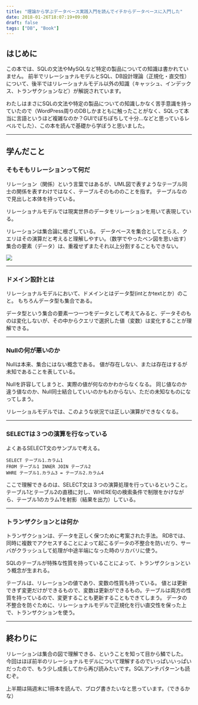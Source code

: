 ```yaml
---
title: "理論から学ぶデータベース実践入門を読んでイチからデータベースに入門した"
date: 2018-01-26T18:07:19+09:00
draft: false
tags: ["DB", "Book"]
---
```

## はじめに
この本では、SQLの文法やMySQLなど特定の製品についての知識は書かれていません。
前半でリレーショナルモデルとSQL、DB設計理論（正規化・直交性）について、後半ではリレーショナルモデル以外の知識（キャッシュ、インデックス、トランザクションなど）が解説されています。

わたしはまさにSQLの文法や特定の製品についての知識しかなく苦手意識を持っていたので（WordPress周りのDBしかまともに触ったことがなく、SQLって本当に言語というほど複雑なのか？GUIでぽちぽちして十分...などと思っているレベルでした）、この本を読んで基礎から学ぼうと思いました。

***

## 学んだこと

### そもそもリレーションって何だ
リレーション（関係）という言葉ではあるが、UML図で表すようなテーブル同士の関係を表すわけではなく、テーブルそのもののことを指す。
テーブルなので見出しと本体を持っている。

リレーショナルモデルでは現実世界のデータをリレーションを用いて表現している。

リレーションは集合論に根ざしている。
データベースを集合としてとらえ、クエリはその演算だと考えると理解しやすい。（数学でやったベン図を思い出す）
集合の要素（データ）は、重複せずまたそれ以上分割することもできない。

![](/images/articles/venn_diagram.png)

***

### ドメイン設計とは
リレーショナルモデルにおいて、ドメインとはデータ型(intとかtextとか）のこと。
もちろんデータ型も集合である。

データ型という集合の要素一つ一つをデータとして考えてみると、データそのものは変化しないが、その中からクエリで選択した値（変数）は変化することが理解できる。

***

### Nullの何が悪いのか
Nullは本来、集合にはない概念である。
値が存在しない、または存在はするが未知であることを表している。

Nullを許容してしまうと、実際の値が何なのかわからなくなる。
同じ値なのか違う値なのか、Null同士結合していいのかもわからない、ただの未知なものになってしまう。

リレーショルモデルでは、このような状況では正しい演算ができなくなる。

***

### SELECTは３つの演算を行なっている
よくあるSELECT文のサンプルで考える。

```
SELECT テーブル1.カラム1
FROM テーブル1 INNER JOIN テーブル2
WHRE テーブル1.カラム3 = テーブル2.カラム4
```


ここで理解できるのは、SELECT文は３つの演算処理を行っているということ。
テーブル1とテーブル2の直積に対し、WHERE句の検索条件で制限をかけながら、テーブル1のカラム1を射影（結果を出力）している。

***

### トランザクションとは何か
トランザクションは、データを正しく保つために考案された手法。
RDBでは、同時に複数でアクセスすることによって起こるデータの不整合を防いだり、サーバがクラッシュして処理が中途半端になった時のリカバリに使う。

SQLのテーブルが特殊な性質を持っていることによって、トランザクションという概念が生まれる。

テーブルは、リレーションの値であり、変数の性質も持っている。
値とは更新できず変更だけができるもので、変数は更新ができるもの。テーブルは両方の性質を持っているので、変更することも更新することもできてしまう。
データの不整合を防ぐために、リレーショナルモデルで正規化を行い直交性を保った上で、トランザクションを使う。

***

## 終わりに
リレーションは集合の図で理解できる、ということを知って目から鱗でした。
今回はほぼ前半のリレーショナルモデルについて理解するのでいっぱいいっぱいだったので、もう少し成長してから再び読みたいです。SQLアンチパターンも読むぞ。

上半期は隔週末に1冊本を読んで、ブログ書きたいなと思っています。（できるかな）

